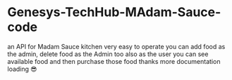 # Genesys-TechHub-MAdam-Sauce-code
an API for Madam Sauce kitchen 
very easy to operate you can add food as the admin, delete food as the Admin too also as the user you can see available food and then purchase those food 
                thanks more documentation loading 😎
